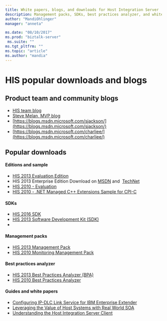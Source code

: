 ```yaml
---
title: White papers, blogs, and downloads for Host Integration Server | Microsoft Docs
description: Management packs, SDKs, best practices analyzer, and white paper downloads for HIS
author: "MandiOhlinger"
manager: "anneta"

ms.date: "08/10/2017"
ms.prod: "biztalk-server"
 ms.suite: ""
ms.tgt_pltfrm: ""
ms.topic: "article"
ms.author: "mandia"
---
```


# HIS popular downloads and blogs

## Product team and community blogs
-   [HIS team blog](https://blogs.msdn.microsoft.com/hostintegrationserver)
-   [Steve Melan, MVP blog](http://stevemelan.wordpress.com)
-   [https://blogs.msdn.microsoft.com/sjackson/](https://blogs.msdn.microsoft.com/sjackson/)
-   [https://blogs.msdn.microsoft.com/charliee/](https://blogs.msdn.microsoft.com/charliee/)


## Popular downloads

#### Editions and sample

-   [HIS 2013 Evaluation Edition](https://www.microsoft.com/download/details.aspx?id=39950)
-   HIS 2013 Enterprise Edition Download on [MSDN](https://msdn.microsoft.com/subscriptions/downloads/) and  [TechNet](https://technet.microsoft.com/subscriptions/downloads/)
-   [HIS 2010 - Evaluation](https://www.microsoft.com/download/details.aspx?id=18969)
-   [HIS 2010 - .NET Managed C++ Extensions Sample for CPI-C](https://www.microsoft.com/download/details.aspx?id=28581)

#### SDKs

-   [HIS 2016 SDK](https://aka.ms/his2016sdk)
-   [HIS 2013 Software Development Kit (SDK)](https://www.microsoft.com/download/details.aspx?id=41557)
-   
#### Management packs

-   [HIS 2013 Management Pack](https://www.microsoft.com/download/details.aspx?id=39978)
-   [HIS 2010 Monitoring Management Pack](https://www.microsoft.com/download/details.aspx?id=23657)

#### Best practices analyzer

-   [HIS 2013 Best Practices Analyzer (BPA)](https://www.microsoft.com/download/details.aspx?id=40325)
-   [HIS 2010 Best Practices Analyzer](https://www.microsoft.com/download/details.aspx?id=1817)

#### Guides and white papers

-   [Configuring IP-DLC Link Service for IBM Enterprise Extender](https://www.microsoft.com/download/details.aspx?id=17441)
-   [Leveraging the Value of Host Systems with Real World SOA](https://www.microsoft.com/download/details.aspx?id=20799)
-   [Understanding the Host Integration Server Client](https://www.microsoft.com/download/details.aspx?id=15069)

